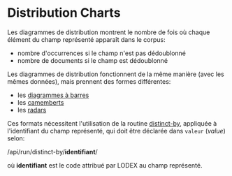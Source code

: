 # Distribution Charts

Les diagrammes de distribution montrent le nombre de fois où chaque élément du champ représenté apparaît dans le corpus:

* nombre d'occurrences si le champ n'est pas dédoublonné
* nombre de documents si le champ est dédoublonné

Les diagrammes de distribution fonctionnent de la même manière \(avec les mêmes données\), mais prennent des formes différentes:

* les [diagrammes à barres](https://github.com/lodex/lodex-user-documentation/tree/7e0012a6c9407d0d35e857ff4e1c93b20d74f66d/Administration/Modèle/Format/Distribution%20Charts/BarChart.md)
* les [camemberts](https://github.com/lodex/lodex-user-documentation/tree/7e0012a6c9407d0d35e857ff4e1c93b20d74f66d/Administration/Modèle/Format/Distribution%20Charts/PieChart.md)
* les [radars](https://github.com/lodex/lodex-user-documentation/tree/7e0012a6c9407d0d35e857ff4e1c93b20d74f66d/Administration/Modèle/Format/Distribution%20Charts/RadarChart.md)

Ces formats nécessitent l'utilisation de la routine [distinct-by](../../../../configuration/routines/distinctby.md), appliquée à l'identifiant du champ représenté, qui doit être déclarée dans `valeur` \(_value_\) selon:

/api/run/distinct-by/**identifiant**/

où **identifiant** est le code attribué par LODEX au champ représenté.

